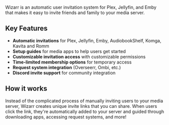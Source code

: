 Wizarr is an automatic user invitation system for Plex, Jellyfin, and Emby that makes it easy to invite friends and family to your media server.

## Key Features

- **Automatic invitations** for Plex, Jellyfin, Emby, AudiobookShelf, Komga, Kavita and Romm
- **Setup guides** for media apps to help users get started
- **Customizable invitation access** with customizable permissions
- **Time-limited membership options** for temporary access
- **Request system integration** (Overseerr, Ombi, etc.)
- **Discord invite support** for community integration

## How it works

Instead of the complicated process of manually inviting users to your media server, Wizarr creates unique invite links that you can share. When users click the link, they're automatically added to your server and guided through downloading apps, accessing request systems, and more!
